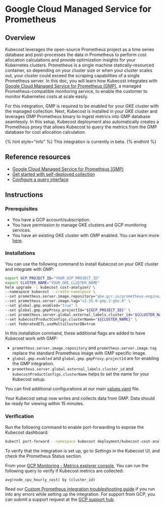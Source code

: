 # Google Cloud Managed Service for Prometheus

## Overview

Kubecost leverages the open-source Prometheus project as a time series database and post-processes the data in Prometheus to perform cost allocation calculations and provide optimization insights for your Kubernetes clusters. Prometheus is a single machine statically-resourced container, so depending on your cluster size or when your cluster scales out, your cluster could exceed the scraping capabilities of a single Prometheus server. In this doc, you will learn how Kubecost integrates with [Google Cloud Managed Service for Prometheus (GMP)](https://cloud.google.com/stackdriver/docs/managed-prometheus), a managed Prometheus-compatible monitoring service, to enable the customer to monitor Kubernetes costs at scale easily.

For this integration, GMP is required to be enabled for your GKE cluster with the managed collection. Next, Kubecost is installed in your GKE cluster and leverages GMP Prometheus binary to ingest metrics into GMP database seamlessly. In this setup, Kubecost deployment also automatically creates a Prometheus proxy that allows Kubecost to query the metrics from the GMP database for cost allocation calculation.

{% hint style="info" %}
This integration is currently in beta.
{% endhint %}

## Reference resources

* [Google Cloud Managed Service for Prometheus (GMP)](https://cloud.google.com/stackdriver/docs/managed-prometheus)
* [Get started with self-deployed collection](https://cloud.google.com/stackdriver/docs/managed-prometheus/setup-unmanaged)
* [Configure a query interface](https://cloud.google.com/stackdriver/docs/managed-prometheus/query)

## Instructions

### Prerequisites

* You have a GCP account/subscription.
* You have permission to manage GKE clusters and GCP monitoring services.
* You have an existing GKE cluster with GMP enabled. You can learn more [here](https://cloud.google.com/stackdriver/docs/managed-prometheus/setup-managed#enable-mgdcoll-gke).

### Installations

You can use the following command to install Kubecost on your GKE cluster and integrate with GMP:

```bash
export GCP_PROJECT_ID="YOUR_GCP_PROJECT_ID"
export CLUSTER_NAME="YOUR_GKE_CLUSTER_NAME"
helm upgrade -i kubecost cost-analyzer/ \
--namespace kubecost --create-namespace \
--set prometheus.server.image.repository="gke.gcr.io/prometheus-engine/prometheus" \
--set prometheus.server.image.tag="v2.35.0-gmp.2-gke.0" \
--set global.gmp.enabled="true" \
--set global.gmp.gmpProxy.projectId="${GCP_PROJECT_ID}" \
--set prometheus.server.global.external_labels.cluster_id="${CLUSTER_NAME}" \
--set kubecostProductConfigs.clusterName="${CLUSTER_NAME}" \
--set federatedETL.useMultiClusterDB=true
```

In this installation command, these additional flags are added to have Kubecost work with GMP:

* `prometheus.server.image.repository` and `prometheus.server.image.tag` replace the standard Prometheus image with GMP specific image.
* `global.gmp.enabled` and `global.gmp.gmpProxy.projectId` are for enabling the GMP integration.
* `prometheus.server.global.external_labels.cluster_id` and `kubecostProductConfigs.clusterName` helps to set the name for your Kubecost setup.

You can find additional configurations at our main [values.yaml](https://github.com/kubecost/cost-analyzer-helm-chart/blob/develop/cost-analyzer/values.yaml) file.

Your Kubecost setup now writes and collects data from GMP. Data should be ready for viewing within 15 minutes.

### Verification

Run the following command to enable port-forwarding to expose the Kubecost dashboard:

```bash
kubectl port-forward --namespace kubecost deployment/kubecost-cost-analyzer 9090
```

To verify that the integration is set up, go to _Settings_ in the Kubecost UI, and check the Prometheus Status section.

From your [GCP Monitoring - Metrics explorer console](https://console.cloud.google.com/monitoring/metrics-explorer), You can run the following query to verify if Kubecost metrics are collected:

```
avg(node_cpu_hourly_cost) by (cluster_id)
```

Read our [Custom Prometheus integration troubleshooting guide](custom-prom.md#troubleshooting) if you run into any errors while setting up the integration. For support from GCP, you can submit a support request at the [GCP support hub](https://cloud.google.com/support-hub).
